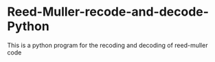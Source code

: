 # Reed-Muller-recode-and-decode-Python
This is a python program for the recoding and decoding of reed-muller code
